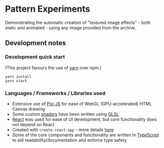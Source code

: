 # Pattern Experiments

Demonstrating the automatic creation of "textured image effects" - both static and animated - using any image provided from the archive.

## Development notes

### Development quick start

(This project favours the use of [yarn](https://yarnpkg.com/) over npm.)

```
yarn install
yarn start
```

### Languages / Frameworks / Libraries used

- Extensive use of [Pixi JS](https://www.pixijs.com/) for ease of WebGL (GPU-accelerated) HTML Canvas drawing
- Some custom [shaders](https://developer.mozilla.org/en-US/docs/Web/API/WebGL_API/Tutorial/Using_shaders_to_apply_color_in_WebGL) have been written using [GLSL](<https://www.khronos.org/opengl/wiki/Core_Language_(GLSL)>)
- [React](https://reactjs.org/) was used for ease of UI development, but core functionality does not depend on React
- Created with `create-react-app` - more details [here](./README_CREATE_REACT_APP)
- Some of the core components and functionality are written in [TypeScript](https://www.typescriptlang.org/) to aid readability/documentation and enforce type safety
